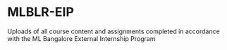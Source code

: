 # MLBLR-EIP
Uploads of all course content and assignments completed in accordance with the ML Bangalore External Internship Program
